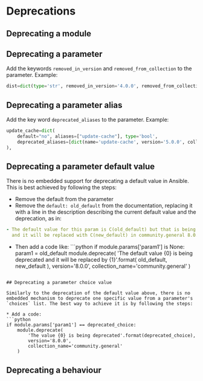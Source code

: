 Deprecations
============

## Deprecating a module

## Deprecating a parameter

Add the keywords `removed_in_version` and `removed_from_collection` to the parameter. Example:

```python
dist=dict(type='str', removed_in_version='4.0.0', removed_from_collection='community.general'),
```

## Deprecating a parameter alias

Add the key word `deprecated_aliases` to the parameter. Example:

```python
update_cache=dict(
    default="no", aliases=["update-cache"], type='bool',
    deprecated_aliases=[dict(name='update-cache', version='5.0.0', collection_name='community.general')],
),
```

## Deprecating a parameter default value

There is no embedded support for deprecating a default value in Ansible. This is best achieved by following the steps:

* Remove the default from the parameter
* Remove the `default: old_default` from the documentation, replacing it with a line in the description describing the current default value and the deprecation, as in: 
```yaml
- The default value for this param is C(old_default) but that is being deprecated 
  and it will be replaced with C(new_default) in community.general 8.0.0.
```
* Then add a code like: ```python
if module.params['param1'] is None:
    param1 = old_default
    module.deprecate(
        'The default value {0} is being deprecated and it will be replaced by {1}'.format(
            old_default, new_default
        ), 
        version='8.0.0', 
        collection_name='community.general'
    )
```

## Deprecating a parameter choice value

Similarly to the deprecation of the default value above, there is no embedded mechanism to deprecate one specific value from a parameter's `choices` list. The best way to achieve it is by following the steps:

* Add a code:
```python
if module.params['param1'] == deprecated_choice:
    module.deprecate(
        'The value {0} is being deprecated'.format(deprecated_choice), 
        version='8.0.0', 
        collection_name='community.general'
    )
```

## Deprecating a behaviour
